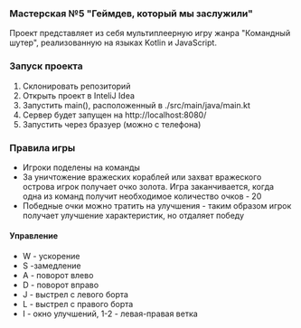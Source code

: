 ### Мастерская №5 "Геймдев, который мы заслужили"
Проект представляет из себя мультиплеерную игру жанра "Командный шутер", реализованную на языках Kotlin и JavaScript.

### Запуск проекта
1. Склонировать репозиторий
2. Открыть проект в InteliJ Idea
3. Запустить main(), расположенный в ./src/main/java/main.kt
4. Сервер будет запущен на http://localhost:8080/
5. Запустить через бразуер (можно с телефона)

### Правила игры
* Игроки поделены на команды
* За уничтожение вражеских кораблей или захват вражеского острова игрок получает очко золота. Игра заканчивается, когда одна из команд получит необходимое количество очков - 20
* Победные очки можно тратить на улучшения - таким образом игрок получает улучшение характеристик, но отдаляет победу
#### Управление
* W - ускорение
* S -замедление
* A - поворот влево
* D - поворот вправо
* J - выстрел с левого борта
* L - выстрел с правого борта
* I - окно улучшений, 1-2 - левая-правая ветка